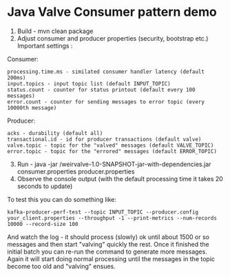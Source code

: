 # Java Valve Consumer pattern demo


1. Build - mvn clean package
2. Adjust consumer and producer properties (security, bootstrap etc.)
Important settings :

Consumer:

    processing.time.ms - similated consumer handler latency (default 200ms)
    input.topics - input topic list (default INPUT_TOPIC)
    status.count - counter for status printout (default every 100 messages)
    error.count - counter for sending messages to error topic (every 10000th message)

Producer:

    acks - durability (default all)
    transactional.id - id for producer transactions (default valve)
    valve.topic - topic for the "valved" messages (default VALVE_TOPIC)
    error.topic - topic for the "errored" messages (default ERROR_TOPIC)

3. Run - java -jar <path to>/weirvalve-1.0-SNAPSHOT-jar-with-dependencies.jar consumer.properties producer.properties
4. Observe the console output (with the default processing time it takes 20 seconds to update)

To test this you can do something like:

    kafka-producer-perf-test --topic INPUT_TOPIC --producer.config your_client.properties --throughput -1 --print-metrics --num-records 10000 --record-size 100    
 
And watch the log - it should process (slowly) ok until about 1500 or so messages and then start "valving" quickly the rest.
Once it finished the initial batch you can re-run the command to generate more messages. Again it will start doing normal 
processing until the messages in the topic become too old and "valving" ensues.

